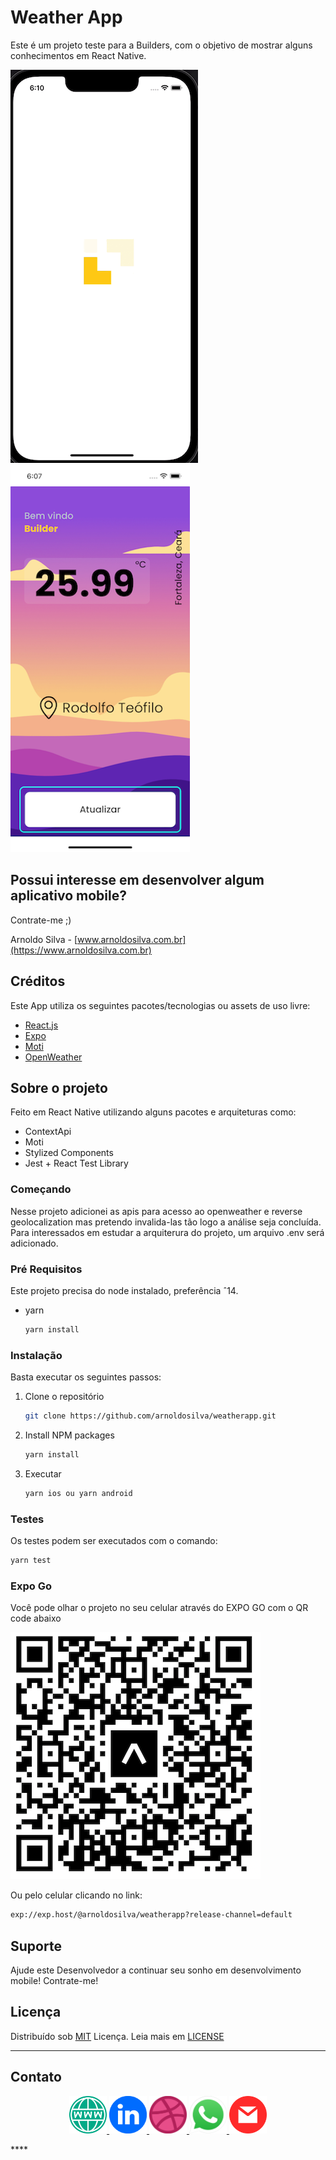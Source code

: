 # Weather App

Este é um projeto teste para a Builders, com o objetivo de mostrar alguns conhecimentos em React Native.

![tela2](readmefiles/loading.gif)
![tela1](readmefiles/tela1.png)

<!-- <img src="readmefiles/loading.png" width="360"> -->

## Possui interesse em desenvolver algum aplicativo mobile?

Contrate-me ;)

Arnoldo Silva</b> - [www.arnoldosilva.com.br](https://www.arnoldosilva.com.br)

## Créditos

Este App utiliza os seguintes pacotes/tecnologias ou assets de uso livre:

- [React.js](https://reactjs.org/)
- [Expo](https://expo.dev/)
- [Moti](https://moti.fyi/)
- [OpenWeather](https://openweathermap.org/)

## Sobre o projeto

Feito em React Native utilizando alguns pacotes e arquiteturas como:

- ContextApi
- Moti
- Stylized Components
- Jest + React Test Library

### Começando

Nesse projeto adicionei as apis para acesso ao openweather e reverse geolocalization mas pretendo invalida-las tão logo a análise seja concluída. Para interessados em estudar a arquiterura do projeto, um arquivo .env será adicionado.

### Pré Requisitos

Este projeto precisa do node instalado, preferência ˆ14.

- yarn

  ```sh
  yarn install
  ```

### Instalação

Basta executar os seguintes passos:

<!-- 1. Get a free API Key at [https://example.com](https://example.com) -->
1. Clone o repositório

   ```sh
   git clone https://github.com/arnoldosilva/weatherapp.git
   ```

2. Install NPM packages

   ```sh
   yarn install
   ```

3. Executar

   ```sh
   yarn ios ou yarn android
   ```

<!-- 4. Enter your API in `config.js`

   ```js
   const API_KEY = 'ENTER YOUR API';
   ``` -->
### Testes

Os testes podem ser executados com o comando:

  ```sh
  yarn test
  ```

### Expo Go

Você pode olhar o projeto no seu celular através do EXPO GO com o QR code abaixo

![tela2](readmefiles/expo-go.png)

Ou pelo celular clicando no link:

```sh
exp://exp.host/@arnoldosilva/weatherapp?release-channel=default
```

## Suporte

Ajude este Desenvolvedor a continuar seu sonho em desenvolvimento mobile! Contrate-me!

## Licença

Distribuído sob [MIT](https://github.com/arnoldosilva/vai_chover_hoje/blob/master/LICENSE) Licença. Leia mais em [LICENSE](https://github.com/arnoldosilva/vai_chover_hoje/blob/master/LICENSE)

---

## Contato

<p align="center">
<a href="https://arnoldosilva.com.br">
<img src="readmefiles/www.png" width="60">
</a>
<a href="https://www.linkedin.com/in/arnoldosilva/">
<img src="readmefiles/linkedin.png" width="60">
</a>
<a href="https://dribbble.com/arnoldosilva">
<img src="readmefiles/dribble.png" width="60">
</a>
<a href="https://wa.me/5585998714767">
<img src="readmefiles/whatsapp.png" width="60">
</a>
<a href="mailto:contato@arnoldosilva.com.br">
<img src="readmefiles/email.png" width="60">
</a>
</p>****
